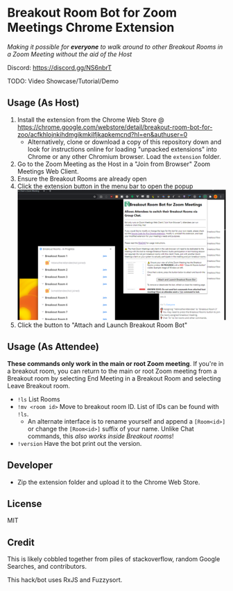 # Breakout Room Bot for Zoom Meetings Chrome Extension

*Making it possible for **everyone** to walk around to other Breakout Rooms in a Zoom Meeting without the aid of the Host*

Discord: https://discord.gg/NS6nbrT

TODO: Video Showcase/Tutorial/Demo

## Usage (As Host)

1. Install the extension from the Chrome Web Store @ https://chrome.google.com/webstore/detail/breakout-room-bot-for-zoo/acfkhlojnkihdmgikmkilfjkapkemcnd?hl=en&authuser=0
    * Alternatively, clone or download a copy of this repository down and look for instructions online for loading "unpacked extensions" into Chrome or any other Chromium browser. Load the `extension` folder.
2. Go to the Zoom Meeting as the Host in a "Join from Browser" Zoom Meetings Web Client.
3. Ensure the Breakout Rooms are already open
4. Click the extension button in the menu bar to open the popup
    ![](launch.png)
5. Click the button to "Attach and Launch Breakout Room Bot"

## Usage (As Attendee)

**These commands only work in the main or root Zoom meeting**. If you're in a breakout room, you can return to the main or root Zoom meeting from a Breakout room by selecting End Meeting in a Breakout Room and selecting Leave Breakout room.

* `!ls` List Rooms
* `!mv <room id>` Move to breakout room ID. List of IDs can be found with `!ls`.
    * An alternate interface is to rename yourself and append a `[Room<id>]` or change the `[Room<id>]` suffix of your name. Unlike Chat commands, this *also works inside Breakout rooms*!
* `!version` Have the bot print out the version.

## Developer

* Zip the extension folder and upload it to the Chrome Web Store.

## License

MIT

## Credit

This is likely cobbled together from piles of stackoverflow, random Google Searches, and contributors.

This hack/bot uses RxJS and Fuzzysort.

[breakoutroominfo]: https://support.zoom.us/hc/en-us/articles/206476093-Enabling-breakout-rooms
[ocrbreakoutroombot]: https://github.com/ottoscholten/zoomChatBot
[desertpyhack]: https://www.meetup.com/Phoenix-Python-Meetup-Group/events/272227324/
[desertpy]: https://www.meetup.com/Phoenix-Python-Meetup-Group
